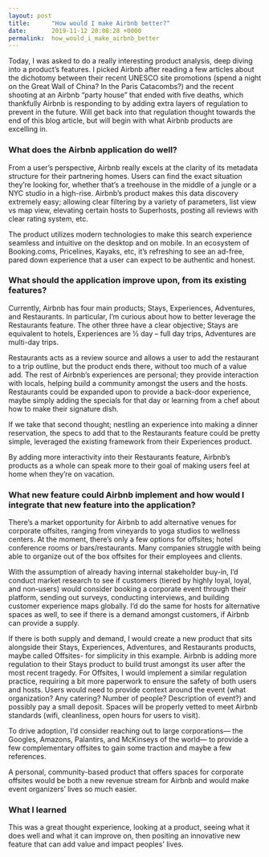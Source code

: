 ```yaml
---
layout: post
title:      "How would I make Airbnb better?"
date:       2019-11-12 20:08:28 +0000
permalink:  how_would_i_make_airbnb_better
---
```



Today, I was asked to do a really interesting product analysis, deep diving into a product’s features. I picked Airbnb after reading a few articles about the dichotomy between their recent UNESCO site promotions (spend a night on the Great Wall of China? In the Paris Catacombs?) and the recent shooting at an Airbnb “party house” that ended with five deaths, which thankfully Airbnb is responding to by adding extra layers of regulation to prevent in the future. Will get back into that regulation thought towards the end of this blog article, but will begin with what Airbnb products are excelling in. 


### What does the Airbnb application do well? 

From a user’s perspective, Airbnb really excels at the clarity of its metadata structure for their partnering homes. Users can find the exact situation they’re looking for, whether that’s a treehouse in the middle of a jungle or a NYC studio in a high-rise. Airbnb’s product makes this data discovery extremely easy; allowing clear filtering by a variety of parameters, list view vs map view, elevating certain hosts to Superhosts, posting all reviews with clear rating system, etc. 

The product utilizes modern technologies to make this search experience seamless and intuitive on the desktop and on mobile. In an ecosystem of Booking.coms, Pricelines, Kayaks, etc, it’s refreshing to see an ad-free, pared down experience that a user can expect to be authentic and honest. 


### What should the application improve upon, from its existing features? 

Currently, Airbnb has four main products; Stays, Experiences, Adventures, and Restaurants. In particular, I’m curious about how to better leverage the Restaurants feature. The other three have a clear objective; Stays are equivalent to hotels, Experiences are ½ day – full day trips, Adventures are multi-day trips. 

Restaurants acts as a review source and allows a user to add the restaurant to a trip outline, but the product ends there, without too much of a value add. The rest of Airbnb’s experiences are personal; they provide interaction with locals, helping build a community amongst the users and the hosts. Restaurants could be expanded upon to provide a back-door experience, maybe simply adding the specials for that day or learning from a chef about how to make their signature dish. 

If we take that second thought; nestling an experience into making a dinner reservation, the specs to add that to the Restaurants feature could be pretty simple, leveraged the existing framework from their Experiences product.

By adding more interactivity into their Restaurants feature, Airbnb’s products as a whole can speak more to their goal of making users feel at home when they’re on vacation. 



### What new feature could Airbnb implement and how would I integrate that new feature into the application? 


There’s a market opportunity for Airbnb to add alternative venues for corporate offsites, ranging from vineyards to yoga studios to wellness centers.  At the moment, there’s only a few options for offsites; hotel conference rooms or bars/restaurants. Many companies struggle with being able to organize out of the box offsites for their employees and clients. 

With the assumption of already having internal stakeholder buy-in, I’d conduct market research to see if customers (tiered by highly loyal, loyal, and non-users) would consider booking a corporate event through their platform, sending out surveys, conducting interviews, and building customer experience maps globally. I’d do the same for hosts for alternative spaces as well, to see if there is a demand amongst customers, if Airbnb can provide a supply. 

If there is both supply and demand, I would create a new product that sits alongside their Stays, Experiences, Adventures, and Restaurants products, maybe called Offsites- for simplicity in this example. Airbnb is adding more regulation to their Stays product to build trust amongst its user after the most recent tragedy. For Offsites, I would implement a similar regulation practice, requiring a bit more paperwork to ensure the safety of both users and hosts. Users would need to provide context around the event (what organization? Any catering? Number of people? Description of event?) and possibly pay a small deposit. Spaces will be properly vetted to meet Airbnb standards (wifi, cleanliness, open hours for users to visit). 

To drive adoption, I’d consider reaching out to large corporations— the Googles, Amazons, Palantirs, and McKinseys of the world— to provide a few complementary offsites to gain some traction and maybe a few references. 

A personal, community-based product that offers spaces for corporate offsites would be both a new revenue stream for Airbnb and would make event organizers’ lives so much easier. 



### What I learned 

This was a great thought experience, looking at a product, seeing what it does well and what it can improve on, then positing an innovative new feature that can add value and impact peoples' lives. 








